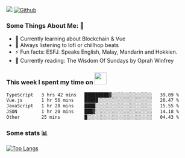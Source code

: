 ![](https://visitor-badge.laobi.icu/badge?page_id=seanho96.seanho96)
[![Github](https://img.shields.io/github/followers/seanho96?label=Follow&style=social)](https://github.com/seanho96)

### Some Things About Me: 👋
- 🌱 Currently learning about Blockchain & Vue
- :musical_note: Always listening to lofi or chillhop beats
- :zap: Fun facts: ESFJ. Speaks English, Malay, Mandarin and Hokkien.
- :book: Currently reading: The Wisdom Of Sundays by Oprah Winfrey

### This week I spent my time on <img src="https://media.giphy.com/media/SvQzkTQb3ZwKcj1QTO/giphy.gif" width="32">

<!--START_SECTION:waka-->

```txt
TypeScript   3 hrs 42 mins   █████████▓░░░░░░░░░░░░░░░   39.09 %
Vue.js       1 hr 56 mins    █████░░░░░░░░░░░░░░░░░░░░   20.47 %
JavaScript   1 hr 28 mins    ████░░░░░░░░░░░░░░░░░░░░░   15.55 %
JSON         1 hr 20 mins    ███▓░░░░░░░░░░░░░░░░░░░░░   14.18 %
Other        25 mins         █░░░░░░░░░░░░░░░░░░░░░░░░   04.43 %
```

<!--END_SECTION:waka-->

### Some stats 📊

[![Top Langs](https://github-readme-stats.vercel.app/api/top-langs/?username=seanho96&layout=compact&theme=graywhite)](https://github.com/anuraghazra/github-readme-stats)
<br/>
<!-- ![GitHub stats](https://github-readme-stats.vercel.app/api?username=seanho96&show_icons=true&theme=graywhite)-->

